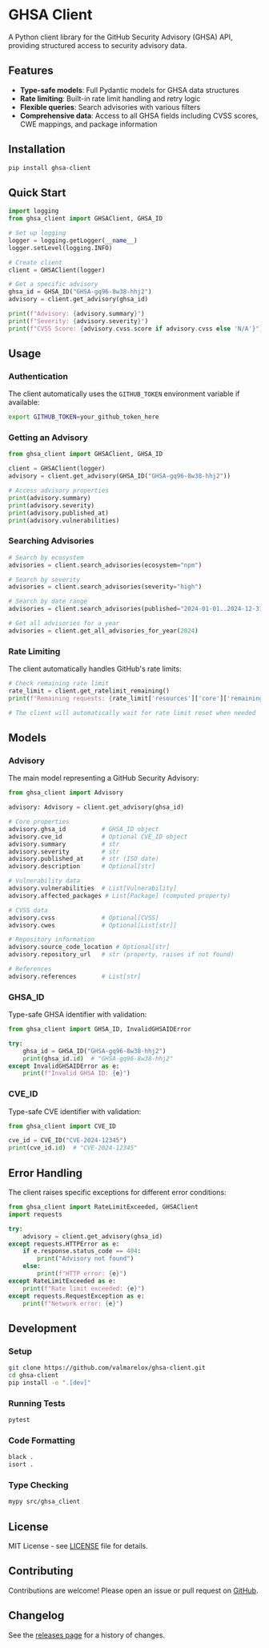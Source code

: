 # GHSA Client

A Python client library for the GitHub Security Advisory (GHSA) API, providing structured access to security advisory data.

## Features

- **Type-safe models**: Full Pydantic models for GHSA data structures
- **Rate limiting**: Built-in rate limit handling and retry logic
- **Flexible queries**: Search advisories with various filters
- **Comprehensive data**: Access to all GHSA fields including CVSS scores, CWE mappings, and package information

## Installation

```bash
pip install ghsa-client
```

## Quick Start

```python
import logging
from ghsa_client import GHSAClient, GHSA_ID

# Set up logging
logger = logging.getLogger(__name__)
logger.setLevel(logging.INFO)

# Create client
client = GHSAClient(logger)

# Get a specific advisory
ghsa_id = GHSA_ID("GHSA-gq96-8w38-hhj2")
advisory = client.get_advisory(ghsa_id)

print(f"Advisory: {advisory.summary}")
print(f"Severity: {advisory.severity}")
print(f"CVSS Score: {advisory.cvss.score if advisory.cvss else 'N/A'}")
```

## Usage

### Authentication

The client automatically uses the `GITHUB_TOKEN` environment variable if available:

```bash
export GITHUB_TOKEN=your_github_token_here
```

### Getting an Advisory

```python
from ghsa_client import GHSAClient, GHSA_ID

client = GHSAClient(logger)
advisory = client.get_advisory(GHSA_ID("GHSA-gq96-8w38-hhj2"))

# Access advisory properties
print(advisory.summary)
print(advisory.severity)
print(advisory.published_at)
print(advisory.vulnerabilities)
```

### Searching Advisories

```python
# Search by ecosystem
advisories = client.search_advisories(ecosystem="npm")

# Search by severity
advisories = client.search_advisories(severity="high")

# Search by date range
advisories = client.search_advisories(published="2024-01-01..2024-12-31")

# Get all advisories for a year
advisories = client.get_all_advisories_for_year(2024)
```

### Rate Limiting

The client automatically handles GitHub's rate limits:

```python
# Check remaining rate limit
rate_limit = client.get_ratelimit_remaining()
print(f"Remaining requests: {rate_limit['resources']['core']['remaining']}")

# The client will automatically wait for rate limit reset when needed
```

## Models

### Advisory

The main model representing a GitHub Security Advisory:

```python
from ghsa_client import Advisory

advisory: Advisory = client.get_advisory(ghsa_id)

# Core properties
advisory.ghsa_id          # GHSA_ID object
advisory.cve_id           # Optional CVE_ID object
advisory.summary          # str
advisory.severity         # str
advisory.published_at     # str (ISO date)
advisory.description      # Optional[str]

# Vulnerability data
advisory.vulnerabilities  # List[Vulnerability]
advisory.affected_packages # List[Package] (computed property)

# CVSS data
advisory.cvss             # Optional[CVSS]
advisory.cwes             # Optional[List[str]]

# Repository information
advisory.source_code_location # Optional[str]
advisory.repository_url   # str (property, raises if not found)

# References
advisory.references       # List[str]
```

### GHSA_ID

Type-safe GHSA identifier with validation:

```python
from ghsa_client import GHSA_ID, InvalidGHSAIDError

try:
    ghsa_id = GHSA_ID("GHSA-gq96-8w38-hhj2")
    print(ghsa_id.id)  # "GHSA-gq96-8w38-hhj2"
except InvalidGHSAIDError as e:
    print(f"Invalid GHSA ID: {e}")
```

### CVE_ID

Type-safe CVE identifier with validation:

```python
from ghsa_client import CVE_ID

cve_id = CVE_ID("CVE-2024-12345")
print(cve_id.id)  # "CVE-2024-12345"
```


## Error Handling

The client raises specific exceptions for different error conditions:

```python
from ghsa_client import RateLimitExceeded, GHSAClient
import requests

try:
    advisory = client.get_advisory(ghsa_id)
except requests.HTTPError as e:
    if e.response.status_code == 404:
        print("Advisory not found")
    else:
        print(f"HTTP error: {e}")
except RateLimitExceeded as e:
    print(f"Rate limit exceeded: {e}")
except requests.RequestException as e:
    print(f"Network error: {e}")
```

## Development

### Setup

```bash
git clone https://github.com/valmarelox/ghsa-client.git
cd ghsa-client
pip install -e ".[dev]"
```

### Running Tests

```bash
pytest
```

### Code Formatting

```bash
black .
isort .
```

### Type Checking

```bash
mypy src/ghsa_client
```

## License

MIT License - see [LICENSE](LICENSE) file for details.

## Contributing

Contributions are welcome! Please open an issue or pull request on [GitHub](https://github.com/valmarelox/ghsa-client).

## Changelog

See the [releases page](https://github.com/valmarelox/ghsa-client/releases) for a history of changes.
